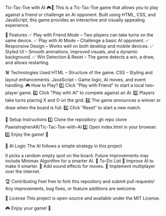 Tic-Tac-Toe with AI 🎮🤖
This is a Tic-Tac-Toe game that allows you to play against a friend or challenge an AI opponent. Built using HTML, CSS, and JavaScript, this game provides an interactive and visually appealing experience.

🚀 Features
✅ Play with Friend Mode – Two players can take turns on the same device.
✅ Play with AI Mode – Challenge a basic AI opponent.
✅ Responsive Design – Works well on both desktop and mobile devices.
✅ Styled UI – Smooth animations, improved visuals, and a dynamic background.
✅ Win Detection & Reset – The game detects a win, a draw, and allows restarting.

🛠️ Technologies Used
HTML – Structure of the game.
CSS – Styling and layout enhancements.
JavaScript – Game logic, AI moves, and event handling.
🎮 How to Play?
1️⃣ Click "Play with Friend" to start a local two-player game.
2️⃣ Click "Play with AI" to compete against an AI.
3️⃣ Players take turns placing X and O on the grid.
4️⃣ The game announces a winner or draw when the board is full.
5️⃣ Click "Reset" to start a new match.

🚀 Setup Instructions
1️⃣ Clone the repository:
gh repo clone PawishrajhenAR/Tic-Tac-Toe-with-AI
2️⃣ Open index.html in your browser.
3️⃣ Enjoy the game! 🎉

🤖 AI Logic
The AI follows a simple strategy in this project


It picks a random empty spot on the board.
Future improvements may include Minimax Algorithm for a smarter AI.
📌 To-Do List
🔹 Improve AI to make it smarter.
🔹 Add sound effects for moves.
🔹 Implement multiplayer over the internet.

🏆 Contributing
Feel free to fork this repository and submit pull requests! Any improvements, bug fixes, or feature additions are welcome.

📜 License
This project is open-source and available under the MIT License.

🎮 Enjoy your game! 🚀
